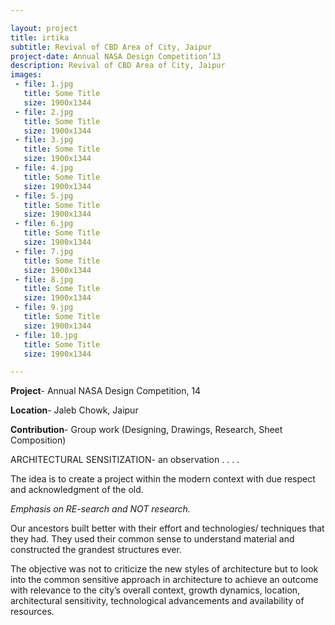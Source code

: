 ```yaml
---

layout: project
title: irtika
subtitle: Revival of CBD Area of City, Jaipur
project-date: Annual NASA Design Competition’13
description: Revival of CBD Area of City, Jaipur
images:
 - file: 1.jpg
   title: Some Title
   size: 1900x1344
 - file: 2.jpg
   title: Some Title
   size: 1900x1344
 - file: 3.jpg
   title: Some Title
   size: 1900x1344
 - file: 4.jpg
   title: Some Title
   size: 1900x1344
 - file: 5.jpg
   title: Some Title
   size: 1900x1344
 - file: 6.jpg
   title: Some Title
   size: 1900x1344
 - file: 7.jpg
   title: Some Title
   size: 1900x1344
 - file: 8.jpg
   title: Some Title
   size: 1900x1344
 - file: 9.jpg
   title: Some Title
   size: 1900x1344
 - file: 10.jpg
   title: Some Title
   size: 1900x1344

---
```


**Project**- Annual NASA Design Competition, 14

**Location**- Jaleb Chowk, Jaipur

**Contribution**- Group work (Designing, Drawings, Research, Sheet Composition)

ARCHITECTURAL SENSITIZATION- an observation . . . .

The idea is to create a project within the modern context with due respect and acknowledgment of the old.

*Emphasis on RE-search and NOT research.*

Our ancestors built better with their effort and technologies/ techniques that they had. They used their common sense to understand material and constructed the grandest structures ever.

The objective was not to criticize the new styles of architecture but to look into the common sensitive approach in architecture to achieve an outcome with relevance to the city’s overall context, growth dynamics, location, architectural sensitivity, technological advancements and availability of resources.


